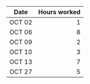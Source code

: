 
| Date   | Hours worked |
|--------|-------------:|
| OCT 02 | 1            |
| OCT 06 | 8            |
| OCT 09 | 2            |
| OCT 10 | 3            |
| OCT 13 | 7            |
| OCT 27 | 5            |

